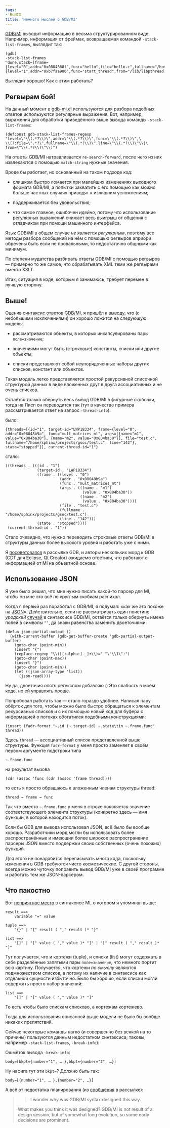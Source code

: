 ```yaml
---
tags:
- RuNIX
title: 'Немного мыслей о GDB/MI'
---
```


[GDB/MI][] выводит информацию в весьма структурированном виде. Например,
информация от фреймах, возвращаемая командой `-stack-list-frames`,
выглядит так:

    (gdb)
    -stack-list-frames
    ^done,stack=[frame={level="0",addr="0x0804868f",func="hello",file="hello.c",fullname="/home/sphinx/projects/gsoc/hello.c",line="6"},frame={level="1",addr="0xb7faa900",func="start_thread",from="/lib/libpthread.so.0"}]

Выглядит хорошо! Как с этим работать?

## Регвырам бой!

На данный момент в [gdb-mi.el][] используются для разбора подобных
ответов используются регулярные выражения. Вот, например, выражения для
обработки приведённого выше вывода команды `-stack-list-frames`:

    (defconst gdb-stack-list-frames-regexp
    "level=\"\\(.*?\\)\",addr=\"\\(.*?\\)\",func=\"\\(.*?\\)\",\
    \\(?:file=\".*?\",fullname=\"\\(.*?\\)\",line=\"\\(.*?\\)\"\\|\
    from=\"\\(.*?\\)\"\\)")

На ответы GDB/MI натравливается `re-search-forward`, после чего из них
извлекаются с помощью `match-string` нужные значения.

Вроде бы работает, но основанный на таком подходе код:

-   слишком быстро ломается при малейших изменениях выходного формата
    GDB/MI, а попытки захватить с его помощью как можно больше частных
    случаях приводят к излишним усложнениям;

-   поддерживается без удовольствия;

-   что самое главное, ошибочен *идейно*, потому что использование
    регулярных выражений снижает весь выигрыш от общения с отладчиком
    при помощи машинного интерфейса.

Язык GDB/MI в общем случае *не является регулярным*, поэтому все методы
разбора сообщений на нём с помощью регвыров априори обречены быть если
не провальными, то недостаточно общными как минимум.

По степени мудатства разбирать ответы GDB/MI с помощью регвыров —
примерно то же самое, что обрабатывать XML теми же регвырами вместо
XSLT.

Итак, ситуация в коде, которым я занимаюсь, требует перемен в лучшую
сторону.

## Выше!

Оценив [синтаксис ответов GDB/MI][], я пришёл к выводу, что (с
небольшими исключениями) он хорошо ложится на следующую модель:

-   рассматриваются объекты, в которых инкапсулированы пары
    `поле=значение`;

-   значениями могут быть (строковые) константы, списки или другие
    объекты;

-   списки представляют собой неупорядоченные наборы других списков,
    констант или объектов.

Такая модель легко представляется простой рекурсивной списочной
структурой данных в виде вложенных друг в друга ассоциативных и не очень
списков.

Остаётся только обернуть весь вывод GDB/MI в фигурные скобочки, тогда на
Лисп он переводится так (тут в качестве примера рассматривается ответ на
запрос `-thread-info`):

было:

    {threads=[{id="1", target-id="LWP18334", frame={level="0",
    addr="0x08048b9a", func="mult_matrices_mt", args=[{name="m1",
    value="0x804ba30"}, {name="m2", value="0x804ba30"}], file="test.c",
    fullname="/home/sphinx/projects/gsoc/test.c", line="142"},
    state="stopped"}], current-thread-id="1"}

стало:

    ((threads . (((id . "1")
                  (target-id . "LWP18334")
                  (frame . ((level . "0")
                            (addr . "0x08048b9a")
                            (func . "mult_matrices_mt")
                            (args . (((name . "m1")
                                      (value . "0x804ba30"))
                                     ((name . "m2")
                                      (value . "0x804ba30"))))
                            (file . "test.c")
                            (fullname . "/home/sphinx/projects/gsoc/test.c")
                            (line . "142")))
                  (state . "stopped"))))
     (current-thread-id . "1"))

Стало очевидно, что нужно переводить строковые ответы GDB/MI в структуры
данных более высокого уровня и работать уже с ними.

Я [посоветовался][] в рассылке GDB, и авторы нескольких морд к GDB (CDT
для Eclipse, Qt Creator) ожидаемо ответили, что работают с информацией
от MI на объектной основе.

## Использование JSON

Я уже было решил, что мне нужно писать какой-то парсер для MI, чтобы он
мне это всё по круглым скобкам распихал.

Когда я первый раз поработал с GDB/MI, я подумал: «как же это похоже на
[JSON][]». Действительно, если не рассматривать один поистине *уродский*
[случай][] в синтаксисе GDB/MI, остаётся только обернуть имена полей в
символы `""`, да знаки равенства заменить двоеточиями:

    (defun json-partial-output ()
      (with-current-buffer (gdb-get-buffer-create 'gdb-partial-output-buffer)
        (goto-char (point-min))
        (insert "{")
        (replace-regexp "\\([[:alpha:]-_]+\\)=" "\"\\1\":")
        (goto-char (point-max))
        (insert "}")
        (goto-char (point-min))
        (let ((json-array-type 'list))
          (json-read))))

Ну да, двоеточия опять регекспом добавляю :) Это слабость в моём коде,
но ей управлять проще.

Попробовал работать так — стало гораздо удобнее. Написал пару обёрток
для того, чтобы можно было быстро обращаться к элементам рекурсивных
списков и с их помощью новый код для буфера с информацией о потоках
обогатился подобными конструкциями:

    (insert (fadr-format "~.id (~.target-id) ~.state\tin ~.frame.func" thread))

Здесь `thread` — ассоциативный список представленной выше структуры.
Функция `fadr-format` у меня просто заменяет в своём первом аргументе
подстроки типа

    ~.frame.func

на результат вызова

    (cdr (assoc 'func (cdr (assoc 'frame thread))))

то есть я просто обращаюсь к вложенным членам структуры thread:

    thread → frame → func

Так что вместо `~.frame.func` у меня в строке появляется значение
соответствующего элемента структуры (конкретно здесь — имя функции, в
которой находится поток).

Если бы GDB для вывода использовал JSON, всё было бы вообще хорошо.
Разработчики морд могли бы использовать более распространённые и имеющии
более широкое распространение парсеры JSON вместо поддержки своих
собственных (очень похожих) функций.

Для этого не понадобится переписывать много кода, поскольку изменения в
GDB требуются чисто косметические. С другой стороны, всегда можно
чуточку поправить вывод GDB/MI уже в своей программе и работать тем же
JSON-парсером.

## Что пакостно

Вот [неприятное место][случай] в синтаксисе MI, о котором я упоминал
выше:

    result ==>
        variable "=" value

    tuple ==>
        "{}" | "{" result ( "," result )* "}"

    list ==>
        "[]" | "[" value ( "," value )* "]" | "[" result ( "," result )* "]"

Тут получается, что и кортежи (tuple), и списки (list) могут содержать в
себе разделённые запятыми пары `поле=значение`, что немного портит всю
картину. Получается, что кортежи *по смыслу* являются подмножеством
списков, а потому их наличие в синтаксисе как отдельной сущности
избыточно. Было бы хорошо, если списки могли содержать просто набор
значений:

    list ==>
        "[]" | "[" value ( "," value )* "]"

То есть чтобы было спискам списково, а кортежам кортежево.

Тогда для использования описанной выше модели не было бы вообще никаких
препятствий.

Сейчас некоторые команды нагло (и совершенно без всякой на то причины)
пользуются данным недостатком синтаксиса; таковы, например
`-stack-list-frames`, `-break-info`):

Ошмёток вывода `-break-info`:

    body=[bkpt={number="1", … },bkpt={number="2", …}]

Ну нафига тут эти `bkpt=`? Должно быть так:

    body=[{number="1", … },{number="2", …}]

А всё от недостатка планирования (из [сообщения][] в рассылке):

> > I wonder why was GDB/MI syntax designed this way.
>
> What makes you think it was designed? GDB/MI is not result of a design
> session, but of somewhat long evolution, so some early decisions are
> prominent.

  [GDB/MI]: http://sourceware.org/gdb/current/onlinedocs/gdb_26.html#SEC263
    "The GDB/MI Interface"
  [gdb-mi.el]: http://www.emacswiki.org/emacs/GDB-MI
  [синтаксис ответов GDB/MI]: http://sourceware.org/gdb/current/onlinedocs/gdb_26.html#SEC272
    "GDB/MI Output Syntax"
  [посоветовался]: http://thread.gmane.org/gmane.comp.gdb.devel/25753
  [JSON]: http://www.json.org/
  [случай]: http://article.gmane.org/gmane.comp.gdb.devel/25769
  [сообщения]: http://article.gmane.org/gmane.comp.gdb.devel/25771
